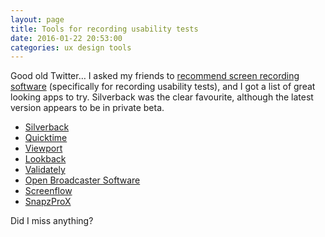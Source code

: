 ```yaml
---
layout: page 
title: Tools for recording usability tests
date: 2016-01-22 20:53:00
categories: ux design tools
---
```


Good old Twitter… I asked my friends to [recommend screen recording software](https://twitter.com/benjystanton/status/690206840827834368) (specifically for recording usability tests), and I got a list of great looking apps to try. Silverback was the clear favourite, although the latest version appears to be in private beta.

<!--more-->

- [Silverback][1]
- [Quicktime][2]
- [Viewport][3]
- [Lookback][4]
- [Validately][5]
- [Open Broadcaster Software][6]
- [Screenflow][7]
- [SnapzProX][8]

[1]: https://silverbackapp.com/
[2]: https://support.apple.com/en-gb/HT201066
[3]: https://itunes.apple.com/gb/app/viewport/id953817966
[4]: https://lookback.io/
[5]: https://validately.com/
[6]: https://obsproject.com/
[7]: http://www.telestream.net/screenflow/overview.htm
[8]: http://www.ambrosiasw.com/utilities/snapzprox/

Did I miss anything?

